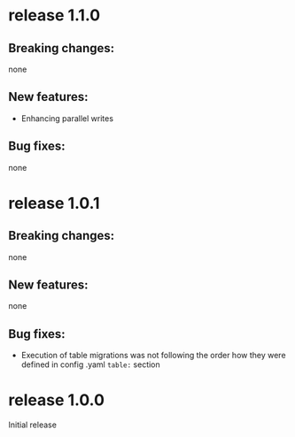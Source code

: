 
# release 1.1.0

## Breaking changes:
none

## New features:
 * Enhancing parallel writes
 
## Bug fixes:
none

# release 1.0.1

## Breaking changes:
none

## New features:
none
 
## Bug fixes:
 * Execution of table migrations was not following the order how they were defined in config .yaml `table:` section  


# release 1.0.0

Initial release
